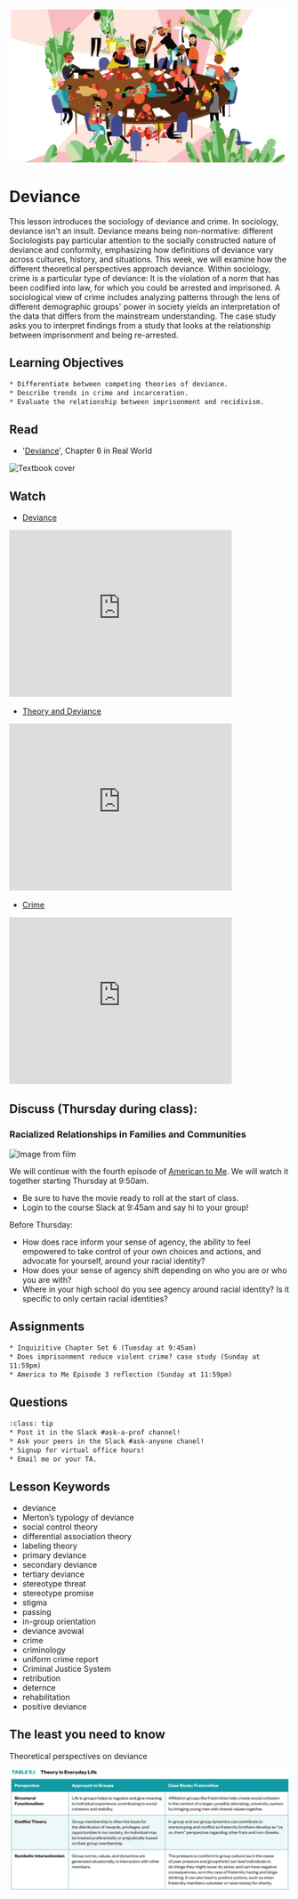 ![Drawing of people fighting around a table.](../images/REALWORLD7_FIG06_CO.jpg)

# Deviance

This lesson introduces the sociology of deviance and crime. In sociology, deviance isn't an insult.  Deviance means being non-normative: different Sociologists pay particular attention to the socially constructed nature of deviance and conformity, emphasizing how definitions of deviance vary across cultures, history, and situations.  This week, we will examine how the different theoretical perspectives approach deviance. Within sociology, crime is a particular type of deviance: It is the violation of a norm that has been codified into law, for which you could be arrested and imprisoned.  A sociological view of crime includes analyzing patterns through the lens of different demographic groups' power in society yields an interpretation of the data that differs from the mainstream understanding. The case study asks you to interpret findings from a study that looks at the relationship between imprisonment and being re-arrested.

## Learning Objectives

```{admonition} By the end of this lesson, you will be able to:
* Differentiate between competing theories of deviance.
* Describe trends in crime and incarceration.
* Evaluate the relationship between imprisonment and recidivism.
```

## Read
* '[Deviance](https://digital.wwnorton.com/87056/r/goto/cfi/92!/4)', Chapter 6 in Real World    

![Textbook cover](https://cdn.wwnorton.com/dam_booktitles/733/img/cover/9780393419337_300.jpeg)



## Watch


* [Deviance](https://www.youtube.com/watch?v=BGq9zW9w3Fw)




<iframe
    width="400"
    height="300"
    src="https://www.youtube.com/embed/BGq9zW9w3Fw"
    frameborder="0"
    allowfullscreen
></iframe>





* [Theory and Deviance](https://www.youtube.com/watch?v=06IS_X7hWWI)




<iframe
    width="400"
    height="300"
    src="https://www.youtube.com/embed/06IS_X7hWWI"
    frameborder="0"
    allowfullscreen
></iframe>




* [Crime](https://www.youtube.com/watch?v=zBodqwAlW3A)






<iframe
    width="400"
    height="300"
    src="https://www.youtube.com/embed/zBodqwAlW3A"
    frameborder="0"
    allowfullscreen
></iframe>




## Discuss (Thursday during class):
### Racialized Relationships in Families and Communities

![Image from film](https://www.americatomerealtalk.com/imager/images/360/ATME_104sg_1405097_a_964c802cbc40b77f9fad3d3fb62906e7.jpg)

We will continue with the fourth episode of [American to Me](http://libproxy.lib.unc.edu/login?url=https://www-filmplatform-net.libproxy.lib.unc.edu/product/america-to-me).  We will watch it together starting Thursday at 9:50am.    
* Be sure to have the movie ready to roll at the start of class.
* Login to the course Slack at 9:45am and say hi to your group!

Before Thursday:
* How does race inform your sense of agency, the ability to feel empowered to take control of your own choices and actions, and advocate for yourself, around your racial identity?
* How does your sense of agency shift depending on who you are or who you are with?
* Where in your high school do you see agency around racial identity? Is it specific to only certain racial identities?


## Assignments

```{admonition} Be sure to hand these in before the deadline   
* Inquizitive Chapter Set 6 (Tuesday at 9:45am)
* Does imprisonment reduce violent crime? case study (Sunday at 11:59pm)
* America to Me Episode 3 reflection (Sunday at 11:59pm)

```

## Questions

```{admonition} Questions about assignments or the lesson?
:class: tip
* Post it in the Slack #ask-a-prof channel!
* Ask your peers in the Slack #ask-anyone chanel!
* Signup for virtual office hours!
* Email me or your TA.
```

## Lesson Keywords

* deviance
* Merton’s typology of deviance
* social control theory
* differential association theory
* labeling theory
* primary deviance
* secondary deviance
* tertiary deviance
* stereotype threat
* stereotype promise
* stigma
* passing
* in-group orientation
* deviance avowal
* crime
* criminology
* uniform crime report
* Criminal Justice System
* retribution
* deternce
* rehabilitation
* positive deviance

## The least you need to know
Theoretical perspectives on deviance

![Table 1 from Chapter 6 in the textbook](../images/REALWORLD7_TABLE05.01.jpg "Table 1 from Chapter 5 in the textbook")
